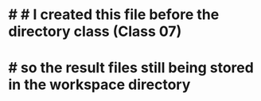 # # # I created this file before the directory class (Class 07)
# # so the result files still being stored in the workspace directory
